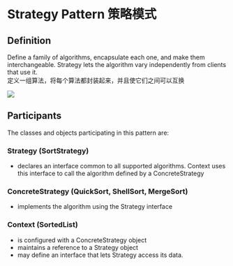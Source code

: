 # Strategy Pattern 策略模式
## Definition

Define a family of algorithms, encapsulate each one, and make them interchangeable. Strategy lets the algorithm vary independently from clients that use it.
<br>定义一组算法，将每个算法都封装起来，并且使它们之间可以互换

![](https://github.com/LionelPerrault/Unity-Design-Pattern/blob/master/UML_Picture/strategy.gif)


## Participants

The classes and objects participating in this pattern are:

### Strategy  (SortStrategy)
* declares an interface common to all supported algorithms. Context uses this interface to call the algorithm defined by a ConcreteStrategy

### ConcreteStrategy  (QuickSort, ShellSort, MergeSort)
* implements the algorithm using the Strategy interface

### Context  (SortedList)
* is configured with a ConcreteStrategy object
* maintains a reference to a Strategy object
* may define an interface that lets Strategy access its data.

